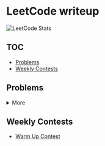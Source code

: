 # LeetCode writeup

![LeetCode Stats](https://leetcard.jacoblin.cool/Offliner?theme=light&ext=activity)

## TOC
* [Problems](#problems)
* [Weekly Contests](#weekly-contests)

## Problems

<details>
<summary>More</summary>

| LeetCode # | Problem                                                                                                                                                            | Difficulty | Solution                                                                                                                          |
| ---------- | ------------------------------------------------------------------------------------------------------------------------------------------------------------------ | ---------- | --------------------------------------------------------------------------------------------------------------------------------- |
| 2          | <a href="https://leetcode.com/problems/add-two-numbers/" target="_blank">Add Two Numbers</a>                                                                       | Medium     | [link](./problems/2_add_two_numbers/2_add_two_numbers.md)                                                                         |
| 7          | <a href="https://leetcode.com/problems/reverse-integer/" target="_blank">Reverse Integer</a>                                                                       | Easy       | [link](./problems/7_reverse_integer/7_reverse_integer.md)                                                                         |
| 9          | <a href="https://leetcode.com/problems/palindrome-number/" target="_blank">Palindrome Number</a>                                                                   | Easy       | [link](./problems/9_palindrome_number/9_palindrome_number.md)                                                                     |
| 20         | <a href="https://leetcode.com/problems/add-two-numbers/" target="_blank">Valid Parentheses</a>                                                                     | Easy       | [link](./problems/20_valid_parentheses/20_valid_parentheses.md)                                                                   |
| 26         | <a href="https://leetcode.com/problems/remove-duplicates-from-sorted-array/" target="_blank">Remove Duplicates from Sorted Array</a>                               | Easy       | [link](./problems/26_remove_duplicates_from_sorted_array/26_remove_duplicates_from_sorted_array.md)                               |
| 27         | <a href="https://leetcode.com/problems/remove-element/" target="_blank">Remove Element</a>                                                                         | Easy       | [link](./problems/27_remove_element/27_remove_element.md)                                                                         |
| 28         | <a href="https://leetcode.com/problems/find-the-index-of-the-first-occurrence-in-a-string/" target="_blank">Find the Index of the First Occurrence in a String</a> | Easy       | [link](./problems/28_find_the_index_of_the_first_occurrence_in_a_string/28_find_the_index_of_the_first_occurrence_in_a_string.md) |
| 33         | <a href="https://leetcode.com/problems/search-in-rotated-sorted-array/" target="_blank">Search in Rotated Sorted Array</a>                                         | Medium     | [link](./problems/33_search%20in_rotated_sorted_array/33_search%20in_rotated_sorted_array.md)                                     |
| 35         | <a href="https://leetcode.com/problems/search-insert-position/" target="_blank">Search Insert Position</a>                                                         | Easy       | [link](./problems/35_search_insert_position/35_search_insert_position.md)                                                         |
| 66         | <a href="https://leetcode.com/problems/plus-one/" target="_blank">Plus One</a>                                                                                     | Easy       | [link](./problems/66_plus_one/66_plus_one.md)                                                                                     |
| 67         | <a href="https://leetcode.com/problems/add-binary/" target="_blank">Add Binary</a>                                                                                 | Easy       | [link](./problems/67_add_binary/67_add_binary.md)                                                                                 |
| 69         | <a href="https://leetcode.com/problems/sqrtx/" target="_blank">Sqrt(x)</a>                                                                                         | Easy       | [link](./problems/69_sqrtx/69_sqrtx.md)                                                                                           |
| 70         | <a href="https://leetcode.com/problems/climbing-stairs/" target="_blank">Climbing Stairs</a>                                                                       | Easy       | [link](./problems/70_climbing_stairs/70_climbing_stairs.md)                                                                       |
| 74         | <a href="https://leetcode.com/problems/search-a-2d-matrix/" target="_blank">Search a 2D Matrix</a>                                                                 | Medium     | [link](./problems/74_search_a_2d_matrix/74_search_a_2d_matrix.md)                                                                 |
| 83         | <a href="https://leetcode.com/problems/remove-duplicates-from-sorted-list/" target="_blank">Remove Duplicates from Sorted List</a>                                 | Easy       | [link](./problems/83_remove_duplicates_from_sorted_list/83_remove_duplicates_from_sorted_list.md)                                 |
| 92         | <a href="https://leetcode.com/problems/reverse-linked-list-ii/" target="_blank">Reverse Linked List II</a>                                                         | Medium     | [link](./problems/92_reverse_linked_list_ii/92_reverse_linked_list_ii.md)                                                         |
| 136        | <a href="https://leetcode.com/problems/single-number/" target="_blank">Single Number</a>                                                                           | Easy       | [link](./problems/136_single_number/136_single_number.md)                                                                         |
| 141        | <a href="https://leetcode.com/problems/missing-number/" target="_blank">Missing Number</a>                                                                         | Easy       | [link](./problems/141_linked_list_cycle/141_linked_list_cycle.md)                                                                 |
| 206        | <a href="https://leetcode.com/problems/reverse-linked-list/" target="_blank">Reverse Linked List</a>                                                               | Easy       | [link](./problems/206_reverse_linked_list/206_reverse_linked_list.md)                                                             |
| 258        | <a href="https://leetcode.com/problems/add-digits/" target="_blank">Add Digits</a>                                                                                 | Easy       | [link](./problems/258_add_digits/258_add_digits.md)                                                                               |
| 263        | <a href="https://leetcode.com/problems/ugly-number/" target="_blank">Ugly Number</a>                                                                               | Easy       | [link](./problems/263_ugly_number/263_ugly_number.md)                                                                             |
| 268        | <a href="https://leetcode.com/problems/missing-number/" target="_blank">Missing Number</a>                                                                         | Easy       | [link](./problems/268_missing_number/268_missing_number.md)                                                                       |
| 344        | <a href="https://leetcode.com/problems/reverse-string/" target="_blank">Reverse String</a>                                                                         | Easy       | [link](./problems/344_reverse_string/344_reverse_string.md)                                                                       |
| 345        | <a href="https://leetcode.com/problems/reverse-vowels-of-a-string/" target="_blank">Reverse Vowels of a String</a>                                                 | Easy       | [link](./problems/345_reverse_vowels_of_a_string/345_reverse_vowels_of_a_string.md)                                               |
| 374        | <a href="https://leetcode.com/problems/guess-number-higher-or-lower/" target="_blank">Guess Number Higher or Lower</a>                                             | Easy       | [link](./problems/374_guess_number_higher_or_lower/374_guess_number_higher_or_lower.md)                                           |
| 386        | <a href="https://leetcode.com/problems/lexicographical-numbers/" target="_blank">Lexicographical Numbers</a>                                                       | Medium     | [link](./problems/386_lexicographical_numbers/386_lexicographical_numbers.md)                                                     |
| 387        | <a href="https://leetcode.com/problems/first-unique-character-in-a-string/" target="_blank">First Unique Character in a String</a>                                 | Easy       | [link](./problems/387_first_unique_character_in_a_string/387_first_unique_character_in_a_string.md)                               |
| 388        | <a href="https://leetcode.com/problems/longest-absolute-file-path/" target="_blank">Longest Absolute File Path</a>                                                 | Medium     | [link](./problems/388_longest_absolute_file_path/388_longest_absolute_file_path.md)                                               |
| 389        | <a href="https://leetcode.com/problems/find-the-difference/" target="_blank">Find the Difference</a>                                                               | Easy       | [link](./problems/389_find_the_difference/389_find_the_difference.md)                                                             |
| 704        | <a href="https://leetcode.com/problems/binary-search/" target="_blank">Binary Search</a>                                                                           | Easy       | [link](./problems/704_binary_search/binary_search.md)                                                                             |
| 876        | <a href="https://leetcode.com/problems/middle-of-the-linked-list/" target="_blank">Middle of the Linked List</a>                                                   | Easy       | [link](./problems/876_middle_of_the_linked_list/876_middle_of_the_linked_list.md)                                                 |
| 917        | <a href="https://leetcode.com/problems/reverse-only-letters/" target="_blank">Reverse Only Letters</a>                                                             | Easy       | [link](./problems/917_reverse_only_letters/917_reverse_only_letters.md)                                                           |
| 1920       | <a href="https://leetcode.com/problems/build-array-from-permutation/" target="_blank">Build Array from Permutation</a>                                             | Easy       | [link](./problems/1920_build_array_from_permutation/1920_build_array_from_permutation.md)                                         |
| 2469       | <a href="https://leetcode.com/problems/convert-the-temperature/" target="_blank">Convert the Temperature</a>                                                       | Easy       | [link](./problems/2469_convert_the_temperature/2469_convert_the_temperature.md)                                                   |

</details>

## Weekly Contests
* [Warm Up Contest](./contests/1_warm_up_contest/1_warm_up_contest.md)